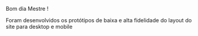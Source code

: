 Bom dia Mestre !

Foram desenvolvidos os protótipos de baixa e alta fidelidade do layout do site para desktop e mobile

